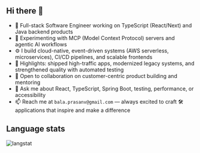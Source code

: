 ## Hi there 👋

- 🔭 Full-stack Software Engineer working on TypeScript (React/Next) and Java backend products  
- 🌱 Experimenting with MCP (Model Context Protocol) servers and agentic AI workflows  
- ⚙️ I build cloud-native, event-driven systems (AWS serverless, microservices), CI/CD pipelines, and scalable frontends  
- 🚀 Highlights: shipped high-traffic apps, modernized legacy systems, and strengthened quality with automated testing
- 🤝 Open to collaboration on customer-centric product building and mentoring
- 💬 Ask me about React, TypeScript, Spring Boot, testing, performance, or accessibility  
- 📫 Reach me at `bala.prasanv@gmail.com` — always excited to craft 🛠️ applications that inspire and make a difference


## **Language stats**

![langstat](https://github-readme-stats.vercel.app/api/top-langs/?username=prasanvb&size_weight=0.5&count_weight=0&layout=compact)
